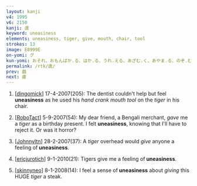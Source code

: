 ```yaml
---
layout: kanji
v4: 1995
v6: 2150
kanji: 虞
keyword: uneasiness
elements: uneasiness, tiger, give, mouth, chair, tool
strokes: 13
image: E8999E
on-yomi: グ
kun-yomi: おそれ、おもんぱか.る、はか.る、うれ.える、あざむ.く、あやま.る、のぞ.む、たの.しむ
permalink: /rtk/虞/
prev: 戯
next: 慮
---
```


1) [<a href="http://kanji.koohii.com/profile/dingomick">dingomick</a>] 17-4-2007(205): The dentist couldn&#039;t help but feel <strong>uneasiness</strong> as he used his <em>hand crank mouth tool</em> on the <em>tiger</em> in his chair.

2) [<a href="http://kanji.koohii.com/profile/RoboTact">RoboTact</a>] 5-9-2007(54): My dear friend, a Bengali merchant, <em>gave</em> me a <em>tiger</em> as a birthday present. I felt <strong>uneasiness</strong>, knowing that I&#039;ll have to reject it. Or was it horror?

3) [<a href="http://kanji.koohii.com/profile/Johnnyltn">Johnnyltn</a>] 28-2-2007(37): A <em>tiger</em> overhead would <em>give</em> anyone a feeling of<strong> uneasiness</strong>.

4) [<a href="http://kanji.koohii.com/profile/ericjurotich">ericjurotich</a>] 9-1-2010(21): Tigers give me a feeling of<strong> uneasiness</strong>.

5) [<a href="http://kanji.koohii.com/profile/skinnyneo">skinnyneo</a>] 8-1-2008(14): I feel a sense of<strong> uneasiness</strong> about <em>giving</em> this HUGE <em>tiger</em> a steak.

